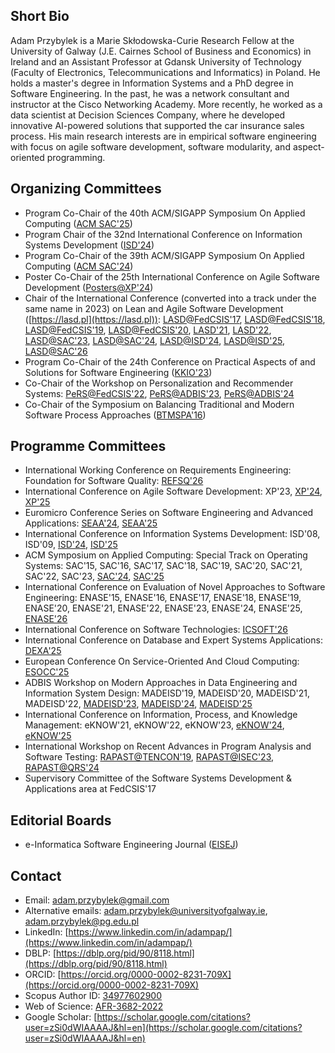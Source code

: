 ## Short Bio

Adam Przybylek is a Marie Skłodowska-Curie Research Fellow at the University of Galway (J.E. Cairnes School of Business and Economics) in Ireland and an Assistant Professor at Gdansk University of Technology (Faculty of Electronics, Telecommunications and Informatics) in Poland. He holds a master's degree in Information Systems and a PhD degree in Software Engineering. In the past, he was a network consultant and instructor at the Cisco Networking Academy. More recently, he worked as a data scientist at Decision Sciences Company, where he developed innovative AI-powered solutions that supported the car insurance sales process. His main research interests are in empirical software engineering with focus on agile software development, software modularity, and aspect-oriented programming. 

## Organizing Committees

-	Program Co-Chair of the 40th ACM/SIGAPP Symposium On Applied Computing ([ACM SAC'25](https://www.sigapp.org/sac/sac2025))
-	Program Chair of the 32nd International Conference on Information Systems Development ([ISD'24](https://isd2024.ug.edu.pl))
-	Program Co-Chair of the 39th ACM/SIGAPP Symposium On Applied Computing ([ACM SAC'24](https://www.sigapp.org/sac/sac2024))
-	Poster Co-Chair of the 25th International Conference on Agile Software Development ([Posters@XP'24](https://www.agilealliance.org/xp2024/posters/))
-	Chair of the International Conference (converted into a track under the same name in 2023) on Lean and Agile Software Development ([https://lasd.pl](https://lasd.pl)): [LASD@FedCSIS'17](https://www.fedcsis.org/2017/lasd), [LASD@FedCSIS'18](https://www.fedcsis.org/2018/lasd), [LASD@FedCSIS'19](https://www.fedcsis.org/2019/lasd), [LASD@FedCSIS'20](https://www.fedcsis.org/2020/lasd), [LASD'21](https://y2021.lasd.pl), [LASD'22](https://y2022.lasd.pl), [LASD@SAC'23](https://y2023.lasd.pl), [LASD@SAC'24](https://y2024.lasd.pl), [LASD@ISD'24](https://y2024b.lasd.pl), [LASD@ISD'25](https://lasd.pl), [LASD@SAC'26](https://y2026.lasd.pl)
-	Program Co-Chair of the 24th Conference on Practical Aspects of and Solutions for Software Engineering ([KKIO'23](https://kkio.lasd.pl))
-	Co-Chair of the Workshop on Personalization and Recommender Systems: [PeRS@FedCSIS'22](https://fedcsis.org/2022/pers), [PeRS@ADBIS'23](https://pers2023.lasd.pl), [PeRS@ADBIS'24](https://pers.lasd.pl)
-	Co-Chair of the Symposium on Balancing Traditional and Modern Software Process Approaches ([BTMSPA'16](https://fedcsis.org/2016/btmspa))

## Programme Committees

- International Working Conference on Requirements Engineering: Foundation for Software Quality: [REFSQ'26](https://2026.refsq.org/)
- International Conference on Agile Software Development: XP'23, [XP'24](https://www.agilealliance.org/xp2024), [XP'25](https://conf.researchr.org/home/xp-2025)
- Euromicro Conference Series on Software Engineering and Advanced Applications: [SEAA'24](https://dsd-seaa.com/seaa2024/), [SEAA'25](https://dsd-seaa.com/kkio/)
-	International Conference on Information Systems Development: ISD'08, ISD'09, [ISD'24](https://isd2024.ug.edu.pl/committees/#track_5), [ISD'25](https://isd2025.fon.bg.ac.rs/committees/#track-committee)
-	ACM Symposium on Applied Computing: Special Track on Operating Systems: SAC'15, SAC'16, SAC'17, SAC'18, SAC'19, SAC'20, SAC'21, SAC'22, SAC'23, [SAC'24](https://sites.google.com/view/sac2024os), [SAC'25](https://sites.google.com/view/ossp2025)
-	International Conference on Evaluation of Novel Approaches to Software Engineering: ENASE'15, ENASE'16, ENASE'17, ENASE'18, ENASE'19, ENASE'20, ENASE'21, ENASE'22, ENASE'23, ENASE'24, ENASE'25, [ENASE'26](https://enase.scitevents.org)
- International Conference on Software Technologies: [ICSOFT'26](https://icsoft.scitevents.org)
- International Conference on Database and Expert Systems Applications: [DEXA'25](https://www.dexa.org/2025/dexa2025.html)
- European Conference On Service-Oriented And Cloud Computing: [ESOCC'25](https://conf.researchr.org/home/esocc-2025)
- ADBIS Workshop on Modern Approaches in Data Engineering and Information System Design: MADEISD'19, MADEISD'20, MADEISD'21, MADEISD'22, [MADEISD'23](https://adbis2023.fon.bg.ac.rs), [MADEISD'24](https://madeisd.fon.bg.ac.rs/2024.html), [MADEISD'25](https://madeisd.fon.bg.ac.rs/2025.html)
-	International Conference on Information, Process, and Knowledge Management: eKNOW'21, eKNOW'22, eKNOW'23, [eKNOW'24](https://www.iaria.org/conferences2024/eKNOW24.html), [eKNOW'25](https://www.iaria.org/conferences2025/ComeKNOW25.html)
-	International Workshop on Recent Advances in Program Analysis and Software Testing: [RAPAST@TENCON'19](https://www.tencon2019.org/SS02.pdf), [RAPAST@ISEC'23](https://rapast2023.github.io/rapast), [RAPAST@QRS'24](https://qrs24.techconf.org/track/workshops/rapast)
-	Supervisory Committee of the Software Systems Development & Applications area at FedCSIS'17

## Editorial Boards

-	e-Informatica Software Engineering Journal ([EISEJ](https://www.e-informatyka.pl))

## Contact

- Email: adam.przybylek@gmail.com
- Alternative emails: adam.przybylek@universityofgalway.ie, adam.przybylek@pg.edu.pl
- LinkedIn: [https://www.linkedin.com/in/adampap/](https://www.linkedin.com/in/adampap/)
- DBLP: [https://dblp.org/pid/90/8118.html](https://dblp.org/pid/90/8118.html)
- ORCID: [https://orcid.org/0000-0002-8231-709X](https://orcid.org/0000-0002-8231-709X)
- Scopus Author ID: [34977602900](https://www.scopus.com/authid/detail.uri?authorId=34977602900)
- Web of Science: [AFR-3682-2022](https://www.webofscience.com/wos/author/record/AFR-3682-2022)
- Google Scholar: [https://scholar.google.com/citations?user=zSi0dWIAAAAJ&hl=en](https://scholar.google.com/citations?user=zSi0dWIAAAAJ&hl=en)
